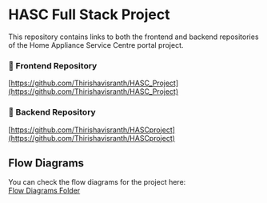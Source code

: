 # HASC Full Stack Project

This repository contains links to both the frontend and backend repositories of the Home Appliance Service Centre portal project.

### 🔗 Frontend Repository
[https://github.com/Thirishavisranth/HASC_Project](https://github.com/Thirishavisranth/HASC_Project)

### 🔗 Backend Repository
[https://github.com/Thirishavisranth/HASCproject](https://github.com/Thirishavisranth/HASCproject)


## Flow Diagrams

You can check the flow diagrams for the project here:  
[Flow Diagrams Folder](https://github.com/Thirishavisranth/HomeApplianceServiceCenter/tree/main/HASC)

